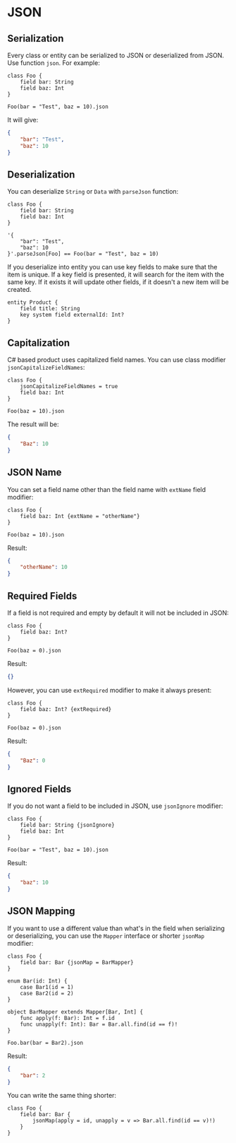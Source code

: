 # JSON

## Serialization

Every class or entity can be serialized to JSON or deserialized from JSON.
Use function `json`. For example:

```dsl
class Foo {
    field bar: String
    field baz: Int
}

Foo(bar = "Test", baz = 10).json
```

It will give:

```json
{
    "bar": "Test",
    "baz": 10
}
```

## Deserialization

You can deserialize `String` or `Data` with `parseJson` function:

```dsl
class Foo {
    field bar: String
    field baz: Int
}

'{
    "bar": "Test",
    "baz": 10
}'.parseJson[Foo] == Foo(bar = "Test", baz = 10)
```

If you deserialize into entity you can use key fields to make sure that the item is unique. If a key field is presented, it will search for the item with the same key. If it exists it will update other fields, if it doesn't a new item will be created.

```dsl
entity Product {
    field title: String
    key system field externalId: Int?
}
```

## Capitalization

C# based product uses capitalized field names. You can use class modifier `jsonCapitalizeFieldNames`:

```dsl
class Foo {
    jsonCapitalizeFieldNames = true
    field baz: Int
}

Foo(baz = 10).json
```

The result will be:

```json
{
    "Baz": 10
}
```

## JSON Name

You can set a field name other than the field name with `extName` field modifier:

```dsl
class Foo {
    field baz: Int {extName = "otherName"}
}

Foo(baz = 10).json
```

Result:

```json
{
    "otherName": 10
}
```

## Required Fields

If a field is not required and empty by default it will not be included in JSON:

```dsl
class Foo {
    field baz: Int?
}

Foo(baz = 0).json
```

Result:

```json
{}
```

However, you can use `extRequired` modifier to make it always present:

```dsl
class Foo {
    field baz: Int? {extRequired}
}

Foo(baz = 0).json
```

Result:

```json
{
    "Baz": 0
}
```

## Ignored Fields

If you do not want a field to be included in JSON, use `jsonIgnore` modifier:

```dsl
class Foo {
    field bar: String {jsonIgnore}
    field baz: Int
}

Foo(bar = "Test", baz = 10).json
```

Result:

```json
{
    "baz": 10
}
```

## JSON Mapping

If you want to use a different value than what's in the field when serializing or deserializing, you can use the `Mapper` interface or shorter `jsonMap` modifier:

```dsl
class Foo {
    field bar: Bar {jsonMap = BarMapper}
}

enum Bar(id: Int) {
    case Bar1(id = 1)
    case Bar2(id = 2)
}

object BarMapper extends Mapper[Bar, Int] {
    func apply(f: Bar): Int = f.id
    func unapply(f: Int): Bar = Bar.all.find(id == f)!
}

Foo.bar(bar = Bar2).json
```

Result:

```json
{
    "bar": 2
}
```

You can write the same thing shorter:

```dsl
class Foo {
    field bar: Bar {
        jsonMap(apply = id, unapply = v => Bar.all.find(id == v)!)
    }
}
``` 